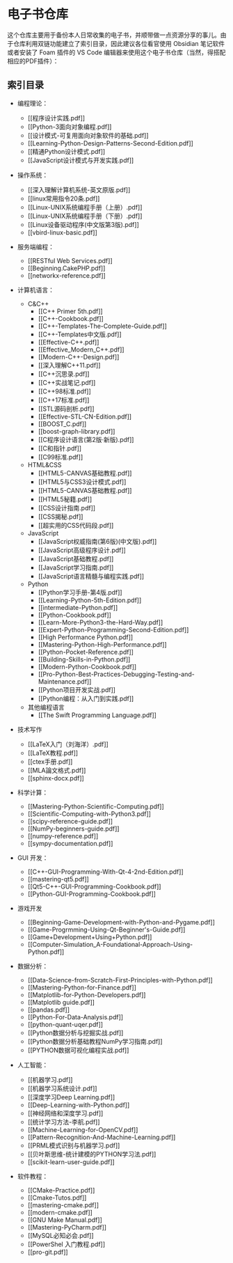 # 电子书仓库

这个仓库主要用于备份本人日常收集的电子书，并顺带做一点资源分享的事儿。由于仓库利用双链功能建立了索引目录，因此建议各位看官使用 Obsidian 笔记软件或者安装了 Foam 插件的 VS Code 编辑器来使用这个电子书仓库（当然，得搭配相应的PDF插件）：

## 索引目录

- 编程理论：
  - [[程序设计实践.pdf]]
  - [[Python-3面向对象编程.pdf]]
  - [[设计模式-可复用面向对象软件的基础.pdf]]
  - [[Learning-Python-Design-Patterns-Second-Edition.pdf]]
  - [[精通Python设计模式.pdf]]
  - [[JavaScript设计模式与开发实践.pdf]]

- 操作系统：
  - [[深入理解计算机系统-英文原版.pdf]]
  - [[linux常用指令20条.pdf]]
  - [[Linux-UNIX系统编程手册（上册）.pdf]]
  - [[Linux-UNIX系统编程手册（下册）.pdf]]
  - [[Linux设备驱动程序(中文版第3版).pdf]]
  - [[vbird-linux-basic.pdf]]

- 服务端编程：
  - [[RESTful Web Services.pdf]]
  - [[Beginning.CakePHP.pdf]]
  - [[networkx-reference.pdf]]

- 计算机语言：
  - C&C++
    - [[C++ Primer 5th.pdf]]
    - [[C++-Cookbook.pdf]]
    - [[C++-Templates-The-Complete-Guide.pdf]]
    - [[C++-Templates中文版.pdf]]
    - [[Effective-C++.pdf]]
    - [[Effective_Modern_C++.pdf]]
    - [[Modern-C++-Design.pdf]]
    - [[深入理解C++11.pdf]]
    - [[C++沉思录.pdf]]
    - [[C++实战笔记.pdf]]
    - [[C++98标准.pdf]]
    - [[C++17标准.pdf]]
    - [[STL源码剖析.pdf]]
    - [[Effective-STL-CN-Edition.pdf]]
    - [[BOOST_C.pdf]]
    - [[boost-graph-library.pdf]]
    - [[C程序设计语言(第2版·新版).pdf]]
    - [[C和指针.pdf]]
    - [[C99标准.pdf]]
  - HTML&CSS
    - [[HTML5-CANVAS基础教程.pdf]]
    - [[HTML5与CSS3设计模式.pdf]] 
    - [[HTML5-CANVAS基础教程.pdf]]
    - [[HTML5秘籍.pdf]]
    - [[CSS设计指南.pdf]]
    - [[CSS揭秘.pdf]]
    - [[超实用的CSS代码段.pdf]]
  - JavaScript
    - [[JavaScript权威指南(第6版)(中文版).pdf]]
    - [[JavaScript高级程序设计.pdf]]
    - [[JavaScript基础教程.pdf]]
    - [[JavaScript学习指南.pdf]]
    - [[JavaScript语言精髓与编程实践.pdf]]
  - Python
    - [[Python学习手册-第4版.pdf]]
    - [[Learning-Python-5th-Edition.pdf]]
    - [[intermediate-Python.pdf]]
    - [[Python-Cookbook.pdf]]
    - [[Learn-More-Python3-the-Hard-Way.pdf]]
    - [[Expert-Python-Programming-Second-Edition.pdf]]
    - [[High Performance Python.pdf]]
    - [[Mastering-Python-High-Performance.pdf]]
    - [[Python-Pocket-Reference.pdf]]
    - [[Building-Skills-in-Python.pdf]]
    - [[Modern-Python-Cookbook.pdf]]
    - [[Pro-Python-Best-Practices-Debugging-Testing-and-Maintenance.pdf]]
    - [[Python项目开发实战.pdf]]
    - [[Python编程：从入门到实践.pdf]]
  - 其他编程语言
    - [[The Swift Programming Language.pdf]]

- 技术写作
  - [[LaTeX入门（刘海洋）.pdf]]
  - [[LaTeX教程.pdf]]
  - [[ctex手册.pdf]]
  - [[MLA論文格式.pdf]]
  - [[sphinx-docx.pdf]]

- 科学计算：
  - [[Mastering-Python-Scientific-Computing.pdf]]
  - [[Scientific-Computing-with-Python3.pdf]]
  - [[scipy-reference-guide.pdf]]
  - [[NumPy-beginners-guide.pdf]]
  - [[numpy-reference.pdf]]
  - [[sympy-documentation.pdf]]

- GUI 开发：
  - [[C++-GUI-Programming-With-Qt-4-2nd-Edition.pdf]]
  - [[mastering-qt5.pdf]]
  - [[Qt5-C++-GUI-Programming-Cookbook.pdf]]
  - [[Python-GUI-Programming-Cookbook.pdf]]

- 游戏开发
  - [[Beginning-Game-Development-with-Python-and-Pygame.pdf]]
  - [[Game-Progrmming-Using-Qt-Beginner's-Guide.pdf]]
  - [[Game+Development+Using+Python.pdf]]
  - [[Computer-Simulation_A-Foundational-Approach-Using-Python.pdf]]

- 数据分析：
  - [[Data-Science-from-Scratch-First-Principles-with-Python.pdf]]
  - [[Mastering-Python-for-Finance.pdf]]
  - [[Matplotlib-for-Python-Developers.pdf]]
  - [[Matplotlib guide.pdf]]
  - [[pandas.pdf]]
  - [[Python-For-Data-Analysis.pdf]]
  - [[python-quant-uqer.pdf]]
  - [[Python数据分析与挖掘实战.pdf]]
  - [[Python数据分析基础教程NumPy学习指南.pdf]]
  - [[PYTHON数据可视化编程实战.pdf]]

- 人工智能：
  - [[机器学习.pdf]]
  - [[机器学习系统设计.pdf]]
  - [[深度学习Deep Learning.pdf]]
  - [[Deep-Learning-with-Python.pdf]]
  - [[神经网络和深度学习.pdf]]
  - [[统计学习方法-李航.pdf]]
  - [[Machine-Learning-for-OpenCV.pdf]]
  - [[Pattern-Recognition-And-Machine-Learning.pdf]]
  - [[PRML模式识别与机器学习.pdf]]
  - [[贝叶斯思维-统计建模的PYTHON学习法.pdf]]
  - [[scikit-learn-user-guide.pdf]]

- 软件教程：
  - [[CMake-Practice.pdf]]
  - [[Cmake-Tutos.pdf]]
  - [[mastering-cmake.pdf]]
  - [[modern-cmake.pdf]]
  - [[GNU Make Manual.pdf]]
  - [[Mastering-PyCharm.pdf]]
  - [[MySQL必知必会.pdf]]
  - [[PowerShel 入门教程.pdf]]
  - [[pro-git.pdf]]
  